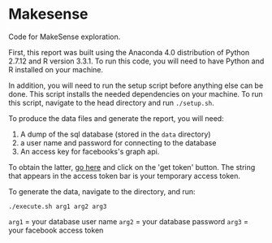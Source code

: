 # Makesense

Code for MakeSense exploration.

First, this report was built using the Anaconda 4.0 distribution of Python 2.7.12 and R version 3.3.1. To run this code, you will need to have Python and R installed on your machine.

In addition, you will need to run the setup script before anything else can be done. This script installs the needed dependencies on your machine. To run this script, navigate to the head directory and run `./setup.sh`.

To produce the data files and generate the report, you will need:

1. A dump of the sql database (stored in the `data` directory)
2. a user name and password for connecting to the database
3. An access key for facebooks's graph api.

To obtain the latter, [go here](https://developers.facebook.com/tools/explorer) and click on the 'get token' button. The string that appears in the access token bar is your temporary access token.

To generate the data, navigate to the directory, and run:

`./execute.sh arg1 arg2 arg3`

`arg1` = your database user name 
`arg2` = your database password 
`arg3` = your facebook access token 
